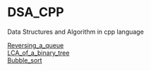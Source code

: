 # DSA_CPP
Data Structures and Algorithm in cpp language


[Reversing_a_queue](Reversing_a_queue.cpp)<br>
[LCA_of_a_binary_tree](LCA_of_Binary_Tree.cpp)<br>
[Bubble_sort](Bubble_sort.cpp)
